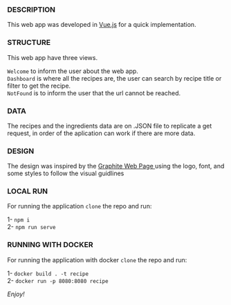 ### DESCRIPTION
This web app was developed in [Vue.js](https://vuejs.org/) for a quick implementation.

### STRUCTURE
This web app have three views.

`Welcome` to inform the user about the web app.<br>
`Dashboard`  is where all the recipes are, the user can search by recipe title or filter to get the recipe.<br>
`NotFound` is to inform the user that the url cannot be reached.<br>

### DATA
The recipes and the ingredients data are on .JSON file to replicate a get request, in order of the aplication can work if there are more data.

### DESIGN
The design was inspired by the [Graphite Web Page ](https://www.graphitehq.com/) using the logo, font, and some styles to follow the visual guidlines

### LOCAL RUN
For running the application `clone` the repo and run: 

1- `npm i`<br>
2- `npm run serve`

### RUNNING WITH DOCKER

For running the application with docker `clone` the repo and run: 

1- `docker build . -t recipe`<br>
2- `docker run -p 8080:8080 recipe`

*Enjoy!*

